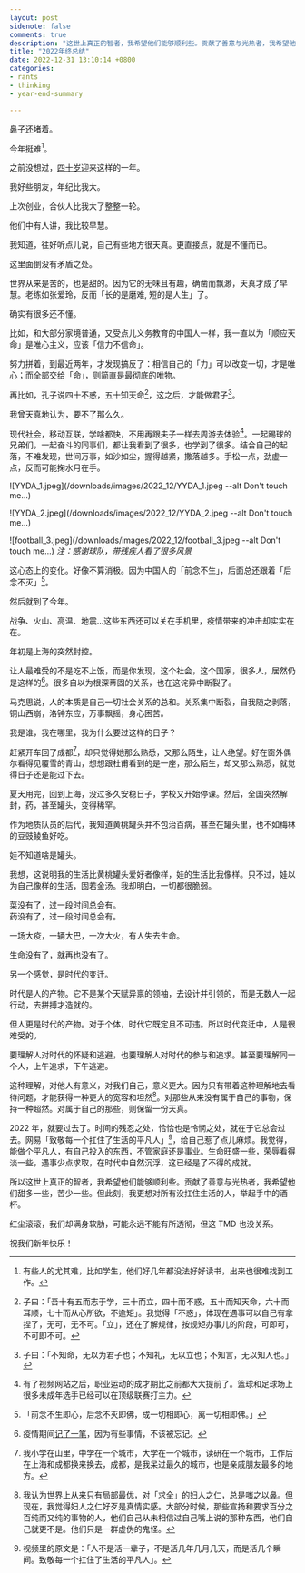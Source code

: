 ```yaml
---
layout: post
sidenote: false
comments: true
description: "这世上真正的智者，我希望他们能够顺利些。贡献了善意与光热者，我希望他们甜多一些，苦少一些。但此刻，我更想对没扛住生活的所有人，举起手中的酒杯。红尘滚滚，我们却满身软肋，可能永远不能有所透彻，但这也没关系..."
title: "2022年终总结"
date: 2022-12-31 13:10:14 +0800
categories:
- rants
- thinking
- year-end-summary

---
```


鼻子还堵着。

今年挺难[^1]。

之前没想过，[四十岁](https://lenciel.com/2022/06/happy-40th/)迎来这样的一年。

我好些朋友，年纪比我大。

上次创业，合伙人比我大了整整一轮。

他们中有人讲，我比较早慧。

我知道，往好听点儿说，自己有些地方很天真。更直接点，就是不懂而已。

这里面倒没有矛盾之处。

世界从来是苦的，也是甜的。因为它的无味且有趣，确凿而飘渺，天真才成了早慧。老练如张爱玲，反而「长的是磨难, 短的是人生」了。

确实有很多还不懂。

比如，和大部分家境普通，又受点儿义务教育的中国人一样，我一直以为「顺应天命」是唯心主义，应该「信力不信命」。

努力拼着，到最近两年，才发现搞反了：相信自己的「力」可以改变一切，才是唯心；而全部交给「命」，则简直是最彻底的唯物。

再比如，孔子说四十不惑，五十知天命[^2]，这之后，才能做君子[^3]。

我曾天真地认为，要不了那么久。

现代社会，移动互联，学啥都快，不用再跟夫子一样去周游去体验[^4]。一起踢球的兄弟们，一起奋斗的同事们，都让我看到了很多，也学到了很多。结合自己的起落，不难发现，世间万事，如沙如尘，握得越紧，撒落越多。手松一点，劲虚一点，反而可能掬水月在手。

![YYDA_1.jpeg](/downloads/images/2022_12/YYDA_1.jpeg --alt Don't touch me...)

![YYDA_2.jpeg](/downloads/images/2022_12/YYDA_2.jpeg --alt Don't touch me...)

![football_3.jpeg](/downloads/images/2022_12/football_3.jpeg --alt Don't touch me...)
*注：感谢球队，带残疾人看了很多风景*
<br/>

这心态上的变化。好像不算消极。因为中国人的「前念不生」，后面总还跟着「后念不灭」[^5]。

然后就到了今年。

战争、火山、高温、地震...这些东西还可以关在手机里，疫情带来的冲击却实实在在。

年初是上海的突然封控。

让人最难受的不是吃不上饭，而是你发现，这个社会，这个国家，很多人，居然仍是这样的[^6]。很多自以为根深蒂固的关系，也在这诧异中断裂了。

马克思说，人的本质是自己一切社会关系的总和。关系集中断裂，自我随之剥落，铜山西崩，洛钟东应，万事飘摇，身心困苦。

我是谁，我在哪里，我为什么要过这样的日子？

赶紧开车回了成都[^7]，却只觉得她那么熟悉，又那么陌生，让人绝望。好在窗外偶尔看得见覆雪的青山，想想跟杜甫看到的是一座，那么陌生，却又那么熟悉，就觉得日子还是能过下去。

夏天用完，回到上海，没过多久安稳日子，学校又开始停课。然后，全国突然解封，药，甚至罐头，变得稀罕。

作为地质队员的后代，我知道黄桃罐头并不包治百病，甚至在罐头里，也不如梅林的豆豉鲮鱼好吃。

娃不知道啥是罐头。

我想，这说明我的生活比黄桃罐头爱好者像样，娃的生活比我像样。只不过，娃以为自己像样的生活，固若金汤。我却明白，一切都很脆弱。

菜没有了，过一段时间总会有。<br/>
药没有了，过一段时间总会有。

一场大疫，一辆大巴，一次大火，有人失去生命。

生命没有了，就再也没有了。

另一个感觉，是时代的变迁。

时代是人的产物。它不是某个天赋异禀的领袖，去设计并引领的，而是无数人一起行动，去拼搏才造就的。

但人更是时代的产物。对于个体，时代它既定且不可违。所以时代变迁中，人是很难受的。

要理解人对时代的怀疑和逃避，也要理解人对时代的参与和追求。甚至要理解同一个人，上午追求，下午逃避。

这种理解，对他人有意义，对我们自己，意义更大。因为只有带着这种理解地去看待问题，才能获得一种更大的宽容和坦然[^8]。对那些从来没有属于自己的事物，保持一种超然。对属于自己的那些，则保留一份天真。

2022 年，就要过去了。时间的残忍之处，恰恰也是怜悯之处，就在于它总会过去。网易「致敬每一个扛住了生活的平凡人」[^9]，给自己惹了点儿麻烦。我觉得，能做个平凡人，有自己投入的东西，不管家庭还是事业。生命旺盛一些，荣辱看得淡一些，遇事少点求取，在时代中自然沉浮，这已经是了不得的成就。

所以这世上真正的智者，我希望他们能够顺利些。贡献了善意与光热者，我希望他们甜多一些，苦少一些。但此刻，我更想对所有没扛住生活的人，举起手中的酒杯。

红尘滚滚，我们却满身软肋，可能永远不能有所透彻，但这 TMD 也没关系。

祝我们新年快乐！

[^1]: 有些人的尤其难，比如学生，他们好几年都没法好好读书，出来也很难找到工作。
[^2]: 子曰：「吾十有五而志于学，三十而立，四十而不惑，五十而知天命，六十而耳顺，七十而从心所欲，不逾矩」。我觉得「不惑」，体现在遇事可以自己有拿捏了，无可，无不可。「立」，还在了解规律，按规矩办事儿的阶段，可即可，不可即不可。
[^3]: 子曰：「不知命，无以为君子也；不知礼，无以立也；不知言，无以知人也。」
[^4]: 有了视频网站之后，职业运动的成才期比之前都大大提前了。篮球和足球场上很多未成年选手已经可以在顶级联赛打主力。
[^5]: 「前念不生即心，后念不灭即佛，成一切相即心，离一切相即佛。」
[^6]: 疫情期间[记了一笔](/categories/lockdown-diary/)，因为有些事情，不该被忘记。
[^7]: 我小学在山里，中学在一个城市，大学在一个城市，读研在一个城市，工作后在上海和成都换来换去，成都，是我呆过最久的城市，也是亲戚朋友最多的地方。
[^8]: 我认为世界上从来只有局部最优，对「求全」的妇人之仁，总是嗤之以鼻。但现在，我觉得妇人之仁好歹是真情实感。大部分时候，那些宣扬和要求百分之百纯而又纯的事物的人，他们自己从未相信过自己嘴上说的那种东西，他们自己就更不是。他们只是一群虚伪的鬼怪。
[^9]: 视频里的原文是：「人不是活一辈子，不是活几年几月几天，而是活几个瞬间。致敬每一个扛住了生活的平凡人」。
